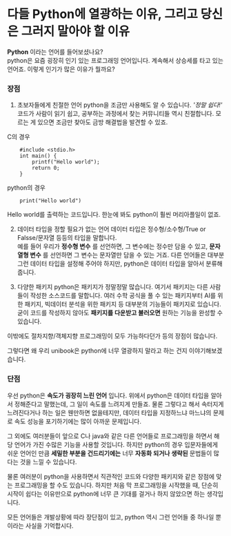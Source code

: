 # 다들 Python에 열광하는 이유, 그리고 당신은 그러지 말아야 할 이유

__Python__ 이라는 언어를 들어보셨나요?  
python은 요즘 굉장히 인기 있는 프로그래밍 언어입니다. 계속해서 상승세를 타고 있는 언어죠. 이렇게 인기가 많은 이유가 뭘까요?  

### 장점
1. 초보자들에게 친절한 언어
python을 조금만 사용해도 알 수 있습니다. _'정말 쉽다!'_  
코드가 사람이 읽기 쉽고, 공부하는 과정에서 찾는 커뮤니티들 역시 친절합니다. 모르는 게 있으면 조금만 찾아도 금방 해결법을 발견할 수 있죠.  

C의 경우
```
    #include <stdio.h>
    int main() {
        printf("Hello world");
        return 0;
    }
```

python의 경우
```
    print("Hello world")
```

Hello world를 출력하는 코드입니다. 한눈에 봐도 python이 훨씬 머리아플일이 없죠.  

2. 데이터 타입을 정할 필요가 없는 언어
데이터 타입은 정수형/소수형/True or Falsse/문자열 등등의 타입을 말합니다.  
예를 들어 우리가 __정수형 변수__ 를 선언하면, 그 변수에는 정수만 담을 수 있고, __문자열형 변수__ 를 선언하면 그 변수는 문자열만 담을 수 있는 거죠. 다른 언어들은 대부분 그런 데이터 타입을 설정해 주어야 하지만, python은 데이터 타입을 알아서 분류해줍니다.

3. 다양한 패키지
python은 패키지가 정말정말 많습니다. 여기서 패키지는 다른 사람들이 작성한 소스코드를 말합니다. 여러 수학 공식을 풀 수 있는 패키지부터 AI를 위한 패키지, 빅데이터 분석을 위한 패키지 등 대부분의 기능들이 패키지로 있습니다. 굳이 코드를 작성하지 않아도 __패키지를 다운받고 불러오면__ 원하는 기능을 완성할 수 있습니다.  

이밖에도 절차지향/객체지향 프로그래밍이 모두 가능하다던가 등의 장점이 많습니다.  

그렇다면 왜 우리 unibook은 python에 너무 열광하지 말라고 하는 건지 이야기해보겠습니다.  

### 단점
우선 python은 __속도가 굉장히 느린 언어__ 입니다. 위에서 python은 데이터 타입을 알아서 정해준다고 말했는데, 그 일이 속도를 느려지게 만들죠. 물론 그렇다고 해서 속터지게 느려진다거나 하는 일은 웬만하면 없을테지만, 데이터 타입을 지정하느냐 마느냐의 문제로 속도 성능을 포기하기에는 많이 아까운 문제입니다.

그 외에도 여러분들이 앞으로 C나 java와 같은 다른 언어들로 프로그래밍을 하면서 해당 언어가 가진 수많은 기능을 사용할 것입니다. 하지만 python의 경우 입문자들에게 쉬운 언어인 만큼 __세밀한 부분을 건드리기에는__ 너무 __자동화 되거나 생략된__ 문법들이 많다는 것을 느낄 수 있습니다.  

물론 여러분이 python을 사용하면서 직관적인 코드와 다양한 패키지와 같은 장점에 맞는 프로그래밍을 할 수도 있습니다. 하지만 처음 막 프로그래밍을 시작했을 때, 단순히 시작이 쉽다는 이유만으로 python에 너무 큰 기대를 걸거나 하지 않았으면 하는 생각입니다. 

모든 언어들은 개발상황에 따라 장단점이 있고, python 역시 그런 언어들 중 하나일 뿐이라는 사실을 기억합시다.
